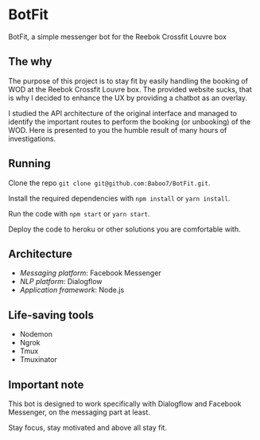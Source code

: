 # BotFit

BotFit, a simple messenger bot for the Reebok Crossfit Louvre box

## The why

The purpose of this project is to stay fit by easily handling the booking of WOD at the Reebok Crossfit Louvre box. The provided website sucks, that is why I decided to enhance the UX by providing a chatbot as an overlay.

I studied the API architecture of the original interface and managed to identify the important routes to perform the booking (or unbooking) of the WOD. Here is presented to you the humble result of many hours of investigations.

## Running

Clone the repo `git clone git@github.com:Baboo7/BotFit.git`.

Install the required dependencies with `npm install` or `yarn install`.

Run the code with `npm start` or `yarn start`.

Deploy the code to heroku or other solutions you are comfortable with.

## Architecture

- *Messaging platform*: Facebook Messenger
- *NLP platform*: Dialogflow
- *Application framework*: Node.js

## Life-saving tools

- Nodemon
- Ngrok
- Tmux
- Tmuxinator

## Important note

This bot is designed to work specifically with Dialogflow and Facebook Messenger, on the messaging part at least.

Stay focus, stay motivated and above all stay fit.
